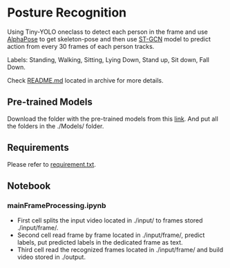 # Posture Recognition
Using Tiny-YOLO oneclass to detect each person in the frame and use 
[AlphaPose](https://github.com/MVIG-SJTU/AlphaPose) to get skeleton-pose and then use [ST-GCN](https://github.com/yysijie/st-gcn) model to predict action from every 30 frames of each person tracks.  

Labels: Standing, Walking, Sitting, Lying Down, Stand up, Sit down, Fall Down.  

Check [README.md](https://github.com/MorphSeur/PostureRecognition/tree/master/archive/README.md) located in archive for more details.

## Pre-trained Models
Download the folder with the pre-trained models from this [link](https://mega.nz/folder/Zr4ASSDA#jkJPvnk-YyueRRBNLNCMEQ). And put all the folders in the ./Models/ folder.

## Requirements
Please refer to [requirement.txt](https://github.com/MorphSeur/PostureRecognition/blob/master/requirement.txt).

## Notebook
### mainFrameProcessing.ipynb
- First cell splits the input video located in ./input/ to frames stored ./input/frame/.  
- Second cell read frame by frame located in ./input/frame/, predict labels, put predicted labels in the dedicated frame as text.  
- Third cell read the recognized frames located in ./input/frame/ and build video stored in ./output.